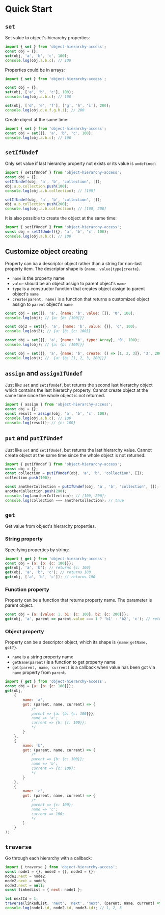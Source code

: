 # Quick Start

## `set`
Set value to object's hierarchy properties:
```javascript
import { set } from 'object-hierarchy-access';
const obj = {};
set(obj, 'a', 'b', 'c', 100);
console.log(obj.a.b.c); // 100
```

Properties could be in arrays:
```javascript
import { set } from 'object-hierarchy-access';

const obj = {};
set(obj, ['a', 'b', 'c'], 100);
console.log(obj.a.b.c); // 100

set(obj, ['d', 'e', 'f'], ['g', 'h', 'i'], 200);
console.log(obj.d.e.f.g.h.i); // 200
```

Create object at the same time:
```javascript
import { set } from 'object-hierarchy-access';
const obj = set({}, 'a', 'b', 'c', 100);
console.log(obj.a.b.c); // 100
```

## `setIfUndef`
Only set value if last hierarchy property not exists or its value is `undefined`:
```javascript
import { setIfUndef } from 'object-hierarchy-access';
const obj = {};
setIfUndef(obj, 'a', 'b', 'collection', []);
obj.a.b.collection.push(100);
console.log(obj.a.b.collection); // [100]

setIfUndef(obj, 'a', 'b', 'collection', []);
obj.a.b.collection.push(200);
console.log(obj.a.b.collection); // [100, 200]
```

It is also possible to create the object at the same time:
```javascript
import { setIfUndef } from 'object-hierarchy-access';
const obj = setIfUndef({}, 'a', 'b', 'c', 100);
console.log(obj.a.b.c); // 100
```

## Customize object creating
Property can ba a descriptor object rather than a string for non-last property item. The descriptor shape is `{name, value|type|create}`.

- `name` is the property name
- `value` should be an object assign to parent object's `name`
- `type` is a constructor function that creates object assign to parent object's `name`
- `create(parent, name)` is a function that returns a customized object assign to `parent` object's `name`

```javascript
const obj = set({}, 'a', {name: 'b', value: []}, '0', 100);
console.log(obj); // {a: {b: [100]}}

const obj2 = set({}, 'a', {name: 'b', value: {}}, 'c', 100);
console.log(obj2); // {a: {b: {c: 100}}
```
```javascript
const obj = set({}, 'a', {name: 'b', type: Array}, '0', 100);
console.log(obj); // {a: {b: [100]}}
```
```javascript
const obj = set({}, 'a', {name: 'b', create: () => [1, 2, 3]}, '3', 200);
console.log(obj); //  {a: {b: [1, 2, 3, 200]}}
```

## `assign` and `assignIfUndef`
Just like `set` and `setIfUndef`, but returns the second last hierarchy object which contains the last hierarchy property.
Cannot create object at the same time since the whole object is not returned.
```javascript
import { assign } from 'object-hierarchy-access';
const obj = {};
const result = assign(obj, 'a', 'b', 'c', 100);
console.log(obj.a.b.c); // 100
console.log(result); // {c: 100}
```

## `put` and `putIfUndef`
Just like `set` and `setIfUndef`, but returns the last hierarchy value.
Cannot create object at the same time since the whole object is not returned.
```javascript
import { putIfUndef } from 'object-hierarchy-access';
const obj = {};
const collection = putIfUndef(obj, 'a', 'b', 'collection', []);
collection.push(100);

const anotherCollection = putIfUndef(obj, 'a', 'b', 'collection', []);
anotherCollection.push(200);
console.log(anotherCollection); // [100, 200];
console.log(collection === anotherCollection); // true
```

## `get`
Get value from object's hierarchy properties.

### String property
Specifying properties by string:
```javascript
import { get } from 'object-hierarchy-access';
const obj = {a: {b: {c: 100}}};
get(obj, 'a', 'b'); // returns {c: 100}
get(obj, 'a', 'b', 'c'); // returns 100
get(obj, ['a', 'b', 'c']); // returns 100
```

### Function property
Property can be a function that returns property name. The parameter is parent object.
```javascript
const obj = {a: {value: 1, b1: {c: 100}, b2: {c: 200}}};
get(obj, 'a', parent => parent.value === 1 ? 'b1' : 'b2', 'c'); // returns 100
```

### Object property
Property can be a descriptor object, which its shape is `{name|getName, got?}`.

- `name` is a string property name
- `getName(parent)` is a function to get property name
- `got(parent, name, current)` is a callback when value has been got via `name` property from `parent`.

```javascript
import { get } from 'object-hierarchy-access';
const obj = {a: {b: {c: 100}}};
get(obj,
	{
		name: 'a',
		got: (parent, name, current) => {
			/*
			parent => {a: {b: {c: 100}}};
			name => 'a';
			current => {b: {c: 100}};
			*/
		}
	},
	{
		name: 'b',
		got: (parent, name, current) => {
			/*
			parent => {b: {c: 100}};
			name => 'b';
			current => {c: 100};
			*/
		}
	},
	{
		name: 'c',
		got: (parent, name, current) => {
			/*
			parent => {c: 100};
			name => 'c';
			current => 100;
			*/
		}
	}
);

```

## `traverse`
Go through each hierarchy with a callback:
```javascript
import { traverse } from 'object-hierarchy-access';
const node1 = {}, node2 = {}, node3 = {};
node1.next = node2;
node2.next = node3;
node3.next = null;
const linkedList = { next: node1 };

let nextId = 1;
traverse(linkedList, 'next', 'next', 'next', (parent, name, current) => { current.id = nextId++; });
console.log(node1.id, node2.id, node3.id); // 1, 2, 3
```
